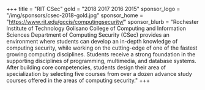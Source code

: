 +++
title = "RIT CSec"
gold = "2018 2017 2016 2015"
sponsor_logo = "/img/sponsors/csec-2018-gold.jpg"
sponsor_home = "https://www.rit.edu/gccis/computingsecurity/"
sponsor_blurb = "Rochester Institute of Technology Golisano College of Computing and Information Sciences Department of Computing Security (CSec) provides an environment where students can develop an in-depth knowledge of computing security, while working on the cutting-edge of one of the fastest growing computing disciplines. Students receive a strong foundation in the supporting disciplines of programming, multimedia, and database systems. After building core competencies, students design their area of specialization by selecting five courses from over a dozen advance study courses offered in the areas of computing security."
+++
